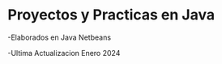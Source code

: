 <h1>Proyectos y Practicas en Java</h1>

-Elaborados en Java Netbeans

-Ultima Actualizacion Enero 2024
